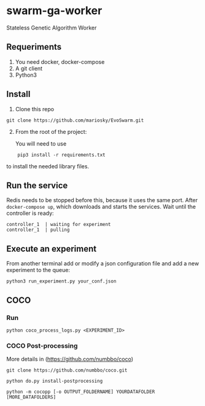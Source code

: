 # swarm-ga-worker

Stateless Genetic Algorithm Worker

## Requeriments

1. You need docker,  docker-compose
2. A git client
3. Python3


## Install

1. Clone this repo
```
git clone https://github.com/mariosky/EvoSwarm.git
```
2. From the root of the project:

    You will need to use 
```
    pip3 install -r requirements.txt
```    
   to install the needed library files.


## Run the service

Redis needs to be stopped before this, because it uses the same port.
After `docker-compose up`, which downloads and starts the services. 
Wait until the controller is ready:
```
controller_1  | waiting for experiment
controller_1  | pulling   
```

## Execute an experiment

From another terminal add or modify a json configuration file
and add a new  experiment to the queue:
```
python3 run_experiment.py your_conf.json 
```



## COCO

### Run
```
python coco_process_logs.py <EXPERIMENT_ID>
```

### COCO Post-processing
More details in (https://github.com/numbbo/coco)
```
git clone https://github.com/numbbo/coco.git

python do.py install-postprocessing

python -m cocopp [-o OUTPUT_FOLDERNAME] YOURDATAFOLDER [MORE_DATAFOLDERS]
```

